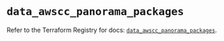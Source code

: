 # `data_awscc_panorama_packages`

Refer to the Terraform Registry for docs: [`data_awscc_panorama_packages`](https://registry.terraform.io/providers/hashicorp/awscc/0.70.0/docs/data-sources/panorama_packages).
